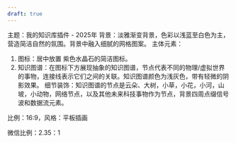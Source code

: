 ```yaml
---
draft: true
---
```

主题：我的知识库插件 - 2025年
背景：淡雅渐变背景，色彩以浅蓝至白色为主，营造简洁自然的氛围。背景中融入细腻的网格图案。
主体元素：
1. 图标：居中放置 紫色水晶石的简洁图标。
2. 知识图谱：在图标下方展现抽象的知识图谱，节点代表不同的物理/虚拟世界的事物，连接线表示它们之间的关联。知识图谱颜色为浅灰色，带有轻微的阴影效果。
    细节装饰：知识图谱的节点是云朵、大树，小草，小花，小河，山坡，小动物，网络节点，以及其他未来科技事物作为节点，背景四周点缀信号波和数据流元素。

比例：16:9，风格：平板插画

微信比例：2.35：1

